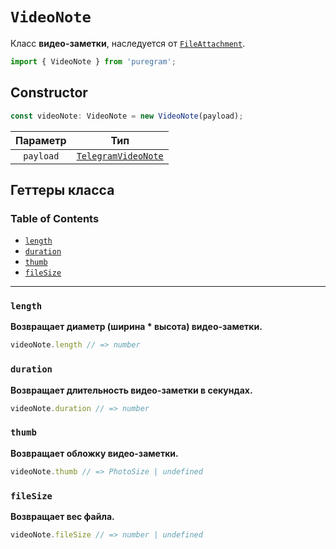 # `VideoNote`

Класс **видео-заметки**, наследуется от [`FileAttachment`](file-attachment.md).

```ts
import { VideoNote } from 'puregram';
```

## Constructor

```ts
const videoNote: VideoNote = new VideoNote(payload);
```

| Параметр  |                                 Тип                                 |
| :-------: | :-----------------------------------------------------------------: |
| `payload` | [`TelegramVideoNote`](https://core.telegram.org/bots/api#videonote) |

## Геттеры класса

### Table of Contents

* [`length`](#length)
* [`duration`](#duration)
* [`thumb`](#thumb)
* [`fileSize`](#filesize)

---

### `length`

**Возвращает диаметр (ширина * высота) видео-заметки.**

```ts
videoNote.length // => number
```

### `duration`

**Возвращает длительность видео-заметки в секундах.**

```ts
videoNote.duration // => number
```

### `thumb`

**Возвращает обложку видео-заметки.**

```ts
videoNote.thumb // => PhotoSize | undefined
```

### `fileSize`

**Возвращает вес файла.**

```ts
videoNote.fileSize // => number | undefined
```
